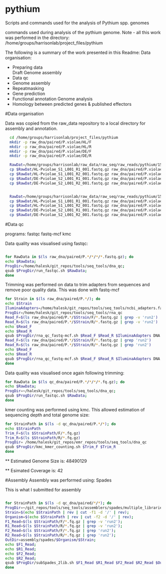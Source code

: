 # pythium
Scripts and commands used for the analysis of Pythium spp. genomes



commands used during analysis of the pythium genome. Note - all this work was performed in the directory: /home/groups/harrisonlab/project_files/pythium

The following is a summary of the work presented in this Readme:
Data organisation:
  * Preparing data  
Draft Genome assembly
  * Data qc
  * Genome assembly
  * Repeatmasking
  * Gene prediction
  * Functional annotation
Genome analysis
  * Homology between predicted genes & published effectors


#Data organisation

Data was copied from the raw_data repository to a local directory for assembly
and annotation.


```bash
  cd /home/groups/harrisonlab/project_files/pythium
  mkdir -p raw_dna/paired/P.violae/HL/F
  mkdir -p raw_dna/paired/P.violae/HL/R
  mkdir -p raw_dna/paired/P.violae/DE/F
  mkdir -p raw_dna/paired/P.violae/DE/R

  RawDat=/home/groups/harrisonlab/raw_data/raw_seq/raw_reads/pythium/150910_M01678_0026_D0HRG
  cp $RawDat/HL-Pviolae_S1_L001_R1_001.fastq.gz raw_dna/paired/P.violae/HL/F/.
  cp $RawDat/HL-Pviolae_S1_L001_R2_001.fastq.gz raw_dna/paired/P.violae/HL/R/.
  cp $RawDat/DE-Pviolae_S2_L001_R1_001.fastq.gz raw_dna/paired/P.violae/DE/F/.
  cp $RawDat/DE-Pviolae_S2_L001_R2_001.fastq.gz raw_dna/paired/P.violae/DE/R/.


  RawDat=/home/groups/harrisonlab/raw_data/raw_seq/raw_reads/pythium/150911_M01678_0027_A5EK9
  cp $RawDat/HL-Pviolae_S1_L001_R1_001.fastq.gz raw_dna/paired/P.violae/HL/F/HL-Pviolae_run2_S1_L001_R1_001.fastq.gz
  cp $RawDat/HL-Pviolae_S1_L001_R2_001.fastq.gz raw_dna/paired/P.violae/HL/R/HL-Pviolae_run2_S1_L001_R2_001.fastq.gz
  cp $RawDat/DE-Pviolae_S2_L001_R1_001.fastq.gz raw_dna/paired/P.violae/DE/F/DE-Pviolae_run2_S2_L001_R1_001.fastq.gz
  cp $RawDat/DE-Pviolae_S2_L001_R2_001.fastq.gz raw_dna/paired/P.violae/DE/R/DE-Pviolae_run2_S2_L001_R2_001.fastq.gz
```


#Data qc

programs: fastqc fastq-mcf kmc

Data quality was visualised using fastqc:

```bash

for RawData in $(ls raw_dna/paired/P.*/*/*/*.fastq.gz); do
echo $RawData;
ProgDir=/home/halesk/git_repos/tools/seq_tools/dna_qc;
qsub $ProgDir/run_fastqc.sh $RawData;
done
```



Trimming was performed on data to trim adapters from sequences and remove poor quality data.
This was done with fastq-mcf


```bash
for Strain in $(ls raw_dna/paired/P.*/); do
echo $Strain
IluminaAdapters=/home/halesk/git_repos/tools/seq_tools/ncbi_adapters.fa
ProgDir=/home/halesk/git_repos/tools/seq_tools/rna_qc
Read_F=$(ls raw_dna/paired/P.*/$Strain/F/*.fastq.gz | grep -v 'run2')
Read_R=$(ls raw_dna/paired/P.*/$Strain/R/*.fastq.gz | grep -v 'run2')
echo $Read_F
echo $Read_R
qsub $ProgDir/rna_qc_fastq-mcf.sh $Read_F $Read_R $IluminaAdapters DNA
Read_F=$(ls raw_dna/paired/P.*/$Strain/F/*.fastq.gz | grep 'run2')
Read_R=$(ls raw_dna/paired/P.*/$Strain/R/*.fastq.gz | grep 'run2')
echo $Read_F
echo $Read_R
qsub $ProgDir/rna_qc_fastq-mcf.sh $Read_F $Read_R $IluminaAdapters DNA
done
```

Data quality was visualised once again following trimming:

```bash
for RawData in $(ls qc_dna/paired/P.*/*/*/*.fq.gz); do
echo $RawData;
ProgDir=~/halesk/git_repos/tools/seq_tools/dna_qc;
qsub $ProgDir/run_fastqc.sh $RawData;
done
```



kmer counting was performed using kmc.
This allowed estimation of sequencing depth and total genome size:

```bash
for StrainPath in $(ls -d qc_dna/paired/P.*/*); do
echo $StrainPath
Trim_F=$(ls $StrainPath/F/*.fq.gz)
Trim_R=$(ls $StrainPath/R/*.fq.gz)
ProgDir= /home/halesk/git_repos/emr_repos/tools/seq_tools/dna_qc
qsub $ProgDir/kmc_kmer_counting.sh $Trim_F $Trim_R
done
```

** Estimated Genome Size is: 48490129

** Esimated Coverage is: 42

#Assembly
Assembly was performed using: Spades


This is what I submitted for assembly

```bash

for StrainPath in $(ls -d qc_dna/paired/*/*); do 
ProgDir=~/git_repos/tools/seq_tools/assemblers/spades/multiple_libraries; 
Strain=$(echo $StrainPath | rev | cut -f1 -d '/' | rev); 
Organism=$(echo $StrainPath | rev | cut -f2 -d '/' | rev); 
F1_Read=$(ls $StrainPath/F/*.fq.gz | grep -v 'run2'); 
R1_Read=$(ls $StrainPath/R/*.fq.gz | grep -v 'run2'); 
F2_Read=$(ls $StrainPath/F/*.fq.gz | grep 'run2'); 
R2_Read=$(ls $StrainPath/R/*.fq.gz | grep 'run2'); 
OutDir=assembly/spades/$Organism/$Strain; 
echo $F1_Read; 
echo $R1_Read; 
echo $F2_Read; 
echo $R2_Read; 
qsub $ProgDir/subSpades_2lib.sh $F1_Read $R1_Read $F2_Read $R2_Read $OutDir correct 10
done
```
<!--
Quast

```bash
	ProgDir=/home/armita/git_repos/emr_repos/tools/seq_tools/assemblers/assembly_qc/quast
	Assembly=assembly/spades/N.ditissima/R0905_v2/filtered_contigs/contigs_min_500bp.fasta
	OutDir=assembly/spades/N.ditissima/R0905_v2/filtered_contigs
	qsub $ProgDir/sub_quast.sh $Assembly $OutDir
```

Assemblies were summarised to allow the best assembly to be determined by eye.

** Assembly stats are:
  * Assembly size:
  * N50:153669
  * N80:
  * N20:
  * Longest contig:687738
  **

As SPADes was run with the option to autodetect a minimum coverage the assembly was assessed to identify the coverage of assembled contigs. This was done using the following command:

```bash
	BestAss=assembly/spades/N.ditissima/R0905_v2/filtered_contigs/contigs_min_500bp.fasta
	cat $BestAss | grep '>' | cut -f6 -d'_' | sort -n | cut -f1 -d '.' | sort -n | uniq -c | less
```

From this it was determined that SPades could not be trusted to set its own minimum threshold for coverage.
In future an option will be be used to set a coverage for spades.
In the meantime contigs with a coverage lower than 10 were filtered out using the following commands:

```bash
	Headers=assembly/spades/N.ditissima/R0905_v2/filtered_contigs/contigs_min_500bp_10x_headers.txt
	cat $BestAss | grep '>' | grep -E -v 'cov_.\..*_' > $Headers
	FastaMinCov=assembly/spades/N.ditissima/R0905_v2/filtered_contigs/contigs_min_500bp_10x_headers.fasta
	cat $BestAss | sed -e 's/\(^>.*$\)/#\1#/' | tr -d "\r" | tr -d "\n" | sed -e 's/$/#/' | tr "#" "\n" | sed -e '/^$/d' | grep -A1 -f $Headers | grep -v -E '^\-\-' > $FastaMinCov
```

```bash
	~/git_repos/emr_repos/tools/seq_tools/assemblers/assembly_qc/remove_contaminants/remove_contaminants.py --inp ../neonectria_ditissima/assembly/spades/N.ditissima/R0905_v2/filtered_contigs/contigs_min_500bp_10x_headers.fasta  --out assembly/spades/N.galligena/R0905_v2/filtered_contigs/contigs_min_500bp_10x_filtered_renamed.fasta  --coord_file editfile.tab

We run Quast again.

	ProgDir=/home/armita/git_repos/emr_repos/tools/seq_tools/assemblers/assembly_qc/quast
	Assembly=assembly/spades/N.ditissima/R0905_v2/filtered_contigs/contigs_min_500bp_10x_headers.fasta
	OutDir=assembly/spades/N.ditissima/R0905_v2/contigs_min_500bp_10x_headers
	qsub $ProgDir/sub_quast.sh $Assembly $OutDir -->
